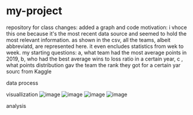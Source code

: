 # my-project
repository for class
changes:
added a graph and code
motivation:
i vhoce this one because it's the most recent data source and seemed to hold the most relevant information.  as shown in the csv, all the teams, albeit abbreviatd, are represented here.  it even encludes statistics from wek to week.
my starting questions:
a, what team had the most average points in 2019, b, who had the best average wins to loss ratio in a certain year, c , what points distribution gav the team the rank they got for a certain yar 
sourc from Kaggle

data process

visuallization
![image](https://user-images.githubusercontent.com/91394419/144732551-b5e48141-2f5d-47d4-be63-93218749a09f.png)
![image](https://user-images.githubusercontent.com/91394419/144732945-90943f47-d63a-40db-b1f5-d2c81c8d48e7.png)
![image](https://user-images.githubusercontent.com/91394419/144732952-0393a128-6205-44b7-ab81-6b1aa15dac8b.png)
![image](https://user-images.githubusercontent.com/91394419/144732953-1225f94d-7448-413f-acf3-9462370ce822.png)


analysis
